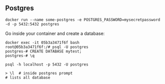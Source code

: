 
## Postgres
```shell
docker run --name some-postgres -e POSTGRES_PASSWORD=mysecretpassword -d -p 5432:5432 postgres

``` 
Go inside your container and create a database:

```shell
docker exec -it 05b3a3471f6f bash
root@05b3a3471f6f:/# psql -U postgres
postgres-# CREATE DATABASE mytest;
postgres-# \q
```
```shell
psql -h localhost -p 5432 -U postgres

```

```shell
> \l  # inside postgres prompt
# lists all database 
```